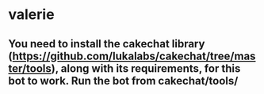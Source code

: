 # valerie

## You need to install the cakechat library (https://github.com/lukalabs/cakechat/tree/master/tools), along with its requirements, for this bot to work. Run the bot from cakechat/tools/

